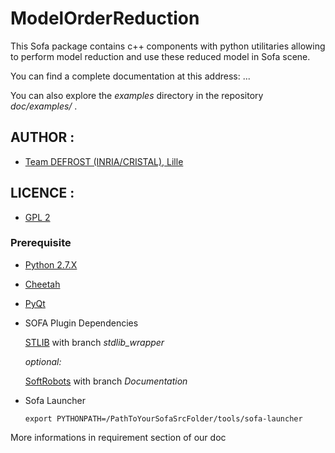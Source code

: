 # ModelOrderReduction

This Sofa package contains c++ components with python utilitaries allowing
to perform model reduction and use these reduced model in Sofa scene.

You can find a complete documentation at this address: ...

You can also explore the *examples* directory in the repository *doc/examples/* .

## AUTHOR :

 - [Team DEFROST (INRIA/CRISTAL), Lille](https://team.inria.fr/defrost/)


## LICENCE :

 - [GPL 2](LICENSE)

### Prerequisite


- [Python 2.7.X](https://www.python.org/downloads/)


- [Cheetah](http://cheetahtemplate.org/)


- [PyQt](https://wiki.python.org/moin/PyQt)


- SOFA Plugin Dependencies


	[STLIB](https://github.com/SofaDefrost/STLIB) with branch *stdlib_wrapper*


	*optional:*

	[SoftRobots](https://github.com/SofaDefrost/SoftRobots) with branch *Documentation*


- Sofa Launcher

	```
	export PYTHONPATH=/PathToYourSofaSrcFolder/tools/sofa-launcher
	```

More informations in requirement section of our doc
